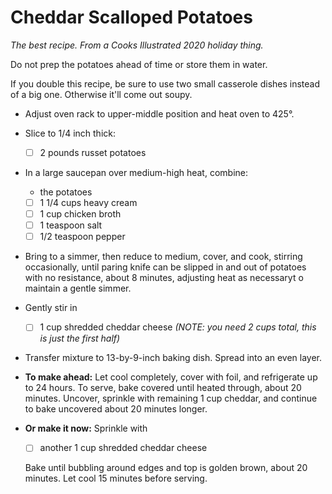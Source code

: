 # Cheddar Scalloped Potatoes

*The best recipe. From a Cooks Illustrated 2020 holiday thing.*

Do not prep the potatoes ahead of time or store them in water.

If you double this recipe, be sure to use two small casserole dishes instead of
a big one. Otherwise it'll come out soupy.

*   Adjust oven rack to upper-middle position and heat oven to 425°.

*   Slice to 1/4 inch thick:

    * [ ] 2 pounds russet potatoes

*   In a large saucepan over medium-high heat, combine:

    * the potatoes
    * [ ] 1 1/4 cups heavy cream
    * [ ] 1 cup chicken broth
    * [ ] 1 teaspoon salt
    * [ ] 1/2 teaspoon pepper

*   Bring to a simmer, then reduce to medium, cover, and cook, stirring
    occasionally, until paring knife can be slipped in and out of
    potatoes with no resistance, about 8 minutes, adjusting heat as
    necessaryt o maintain a gentle simmer.

*   Gently stir in

    * [ ] 1 cup shredded cheddar cheese *(NOTE: you need 2 cups total,
          this is just the first half)*

*   Transfer mixture to 13-by-9-inch baking dish. Spread into an even
    layer.

*   **To make ahead:** Let cool completely, cover with foil, and
    refrigerate up to 24 hours. To serve, bake covered until heated
    through, about 20 minutes. Uncover, sprinkle with remaining 1 cup
    cheddar, and continue to bake uncovered about 20 minutes longer.

*   **Or make it now:** Sprinkle with

    * [ ] another 1 cup shredded cheddar cheese

    Bake until bubbling around edges and top is golden brown, about 20
    minutes. Let cool 15 minutes before serving.
